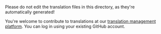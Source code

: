 Please do not edit the translation files in this directory,
as they're automatically generated!

You're welcome to contribute to translations at our
[translation management platform](https://plugin-docs.surva.net/general/language-translations#contributing-to-translations).
You can log in using your existing GitHub account.

